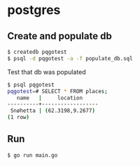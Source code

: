 # postgres

## Create and populate db
```sh
$ createdb pqgotest
$ psql -d pqgotest -a -f populate_db.sql
```

Test that db was populated
```sh
$ psql pqgotest
pqgotest=# SELECT * FROM places; 
   name   |     location
----------+------------------
 Snøhetta | (62.3198,9.2677)
(1 row) 
```

## Run
```sh
$ go run main.go
```

